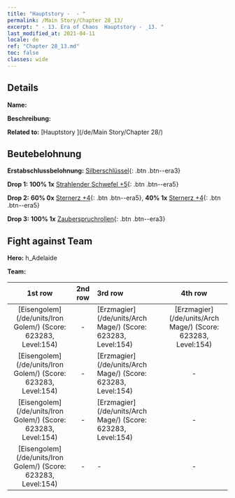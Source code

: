 ```yaml
---
title: "Hauptstory -  - "
permalink: /Main Story/Chapter 28_13/
excerpt: " - 13. Era of Chaos  Hauptstory - _13. "
last_modified_at: 2021-04-11
locale: de
ref: "Chapter 28_13.md"
toc: false
classes: wide
---
```


## Details

 **Name:** 

 **Beschreibung:** 

 **Related to:** [Hauptstory ](/de/Main Story/Chapter 28/)

## Beutebelohnung

 **Erstabschlussbelohnung:** [Silberschlüssel](/de/Items/con_693/){: .btn .btn--era3}

 **Drop 1:** **100% 1x** [Strahlender Schwefel +5](/de/Items/mat_99/){: .btn .btn--era5}

 **Drop 2:** **60% 0x** [Sternerz +4](/de/Items/mat_89/){: .btn .btn--era5}, **40% 1x** [Sternerz +4](/de/Items/mat_89/){: .btn .btn--era5}

 **Drop 3:** **100% 1x** [Zauberspruchrollen](/de/Items/con_694/){: .btn .btn--era3}


## Fight against Team
 **Hero:** h_Adelaide

 **Team:**


  | 1st row | 2nd row | 3rd row | 4th row |
  |:----:|:----:|:----|:----:|
  | [Eisengolem](/de/units/Iron Golem/) (Score: 623283, Level:154)  | - | [Erzmagier](/de/units/Arch Mage/) (Score: 623283, Level:154)  | [Erzmagier](/de/units/Arch Mage/) (Score: 623283, Level:154)  |
  | [Eisengolem](/de/units/Iron Golem/) (Score: 623283, Level:154)  | - | [Erzmagier](/de/units/Arch Mage/) (Score: 623283, Level:154)  | - |
  | [Eisengolem](/de/units/Iron Golem/) (Score: 623283, Level:154)  | - | [Erzmagier](/de/units/Arch Mage/) (Score: 623283, Level:154)  | - |
  | [Eisengolem](/de/units/Iron Golem/) (Score: 623283, Level:154)  | - | - | - |


